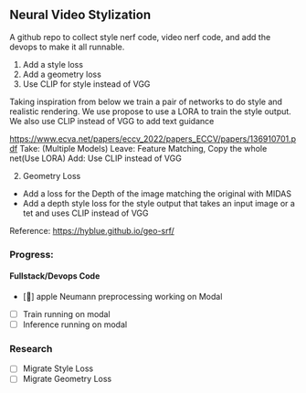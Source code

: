 ## Neural Video Stylization
A github repo to collect style nerf code, video nerf code, and add the devops to make it all runnable.

1) Add a style loss
2) Add a geometry loss
3) Use CLIP for style instead of VGG

Taking inspiration from below we train a pair of networks to do style and realistic rendering. We use propose to use a LORA to train the style output. We also use CLIP instead of VGG to add text guidance

https://www.ecva.net/papers/eccv_2022/papers_ECCV/papers/136910701.pdf
Take: (Multiple Models)
Leave: Feature Matching, Copy the whole net(Use LORA)
Add: Use CLIP instead of VGG

2) Geometry Loss
- Add a loss for the Depth of the image matching the original with MIDAS
- Add a depth style loss for the style output that takes an input image or a tet and uses CLIP instead of VGG

Reference:
https://hyblue.github.io/geo-srf/

### Progress:
#### Fullstack/Devops Code
- [🚧] apple Neumann preprocessing working on Modal
- [ ] Train running on modal
- [ ] Inference running on modal
### Research
- [ ] Migrate Style Loss
- [ ] Migrate Geometry Loss
